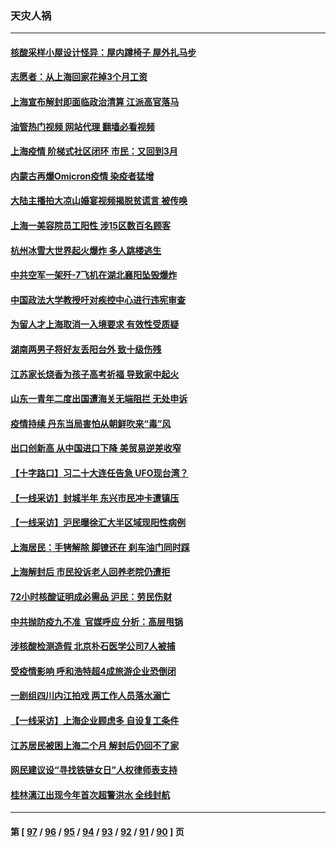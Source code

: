 ### 天灾人祸
---
#### [核酸采样小屋设计怪异：屋内蹲椅子 屋外扎马步](../../pages/ncid280/n13755942.md?06100445) 
#### [志愿者：从上海回家花掉3个月工资](../../pages/ncid280/n13755962.md?06100445) 
#### [上海宣布解封即面临政治清算 江派高官落马](../../pages/ncid280/n13755851.md?06100445) 
#### [油管热门视频 网站代理 翻墙必看视频](http://209.222.30.114:81/youtube.html?06100445)
#### [上海疫情 阶梯式社区闭环 市民：又回到3月](../../pages/ncid280/n13755887.md?06100445) 
#### [内蒙古再爆Omicron疫情 染疫者猛增](../../pages/ncid280/n13755800.md?06100445) 
#### [大陆主播拍大凉山婚宴视频揭脱贫谎言 被传唤](../../pages/ncid280/n13755710.md?06100445) 
#### [上海一美容院员工阳性 涉15区数百名顾客](../../pages/ncid280/n13755671.md?06100445) 
#### [杭州冰雪大世界起火爆炸 多人跳楼逃生](../../pages/ncid280/n13755546.md?06100445) 
#### [中共空军一架歼-7飞机在湖北襄阳坠毁爆炸](../../pages/ncid280/n13755483.md?06100445) 
#### [中国政法大学教授吁对疾控中心进行违宪审查](../../pages/ncid280/n13755348.md?06100445) 
#### [为留人才上海取消一入境要求 有效性受质疑](../../pages/ncid280/n13755114.md?06100445) 
#### [湖南两男子将好友丢阳台外 致十级伤残](../../pages/ncid280/n13754928.md?06100445) 
#### [江苏家长烧香为孩子高考祈福 导致家中起火](../../pages/ncid280/n13754884.md?06100445) 
#### [山东一青年二度出国遭海关无端阻拦 无处申诉](../../pages/ncid280/n13754813.md?06100445) 
#### [疫情持续 丹东当局害怕从朝鲜吹来“毒”风](../../pages/ncid280/n13754537.md?06100445) 
#### [出口创新高 从中国进口下降 美贸易逆差收窄](../../pages/ncid280/n13754360.md?06100445) 
#### [【十字路口】习二十大连任告急 UFO现台湾？](../../pages/ncid280/n13754219.md?06100445) 
#### [【一线采访】封城半年 东兴市民冲卡遭镇压](../../pages/ncid280/n13754277.md?06100445) 
#### [【一线采访】沪民曝徐汇大半区域现阳性病例](../../pages/ncid280/n13754133.md?06100445) 
#### [上海居民：手铐解除 脚镣还在 刹车油门同时踩](../../pages/ncid280/n13754064.md?06100445) 
#### [上海解封后 市民投诉老人回养老院仍遭拒](../../pages/ncid280/n13754119.md?06100445) 
#### [72小时核酸证明成必需品 沪民：劳民伤财](../../pages/ncid280/n13754017.md?06100445) 
#### [中共抛防疫九不准  官媒呼应 分析：高层甩锅](../../pages/ncid280/n13753766.md?06100445) 
#### [涉核酸检测造假 北京朴石医学公司7人被捕](../../pages/ncid280/n13753435.md?06100445) 
#### [受疫情影响 呼和浩特超4成旅游企业恐倒闭](../../pages/ncid280/n13753289.md?06100445) 
#### [一剧组四川内江拍戏 两工作人员落水溺亡](../../pages/ncid280/n13753122.md?06100445) 
#### [【一线采访】上海企业顾虑多 自设复工条件](../../pages/ncid280/n13753011.md?06100445) 
#### [江苏居民被困上海二个月 解封后仍回不了家](../../pages/ncid280/n13752783.md?06100445) 
#### [网民建议设“寻找铁链女日”人权律师表支持](../../pages/ncid280/n13752726.md?06100445) 
#### [桂林漓江出现今年首次超警洪水 全线封航](../../pages/ncid280/n13752742.md?06100445) 

---
#### 第 [ [97](./97.md?06100445) / [96](./96.md?06100445) / [95](./95.md?06100445) / [94](./94.md?06100445) / [93](./93.md?06100445) / [92](./92.md?06100445) / [91](./91.md?06100445) / [90](./90.md?06100445) ] 页

